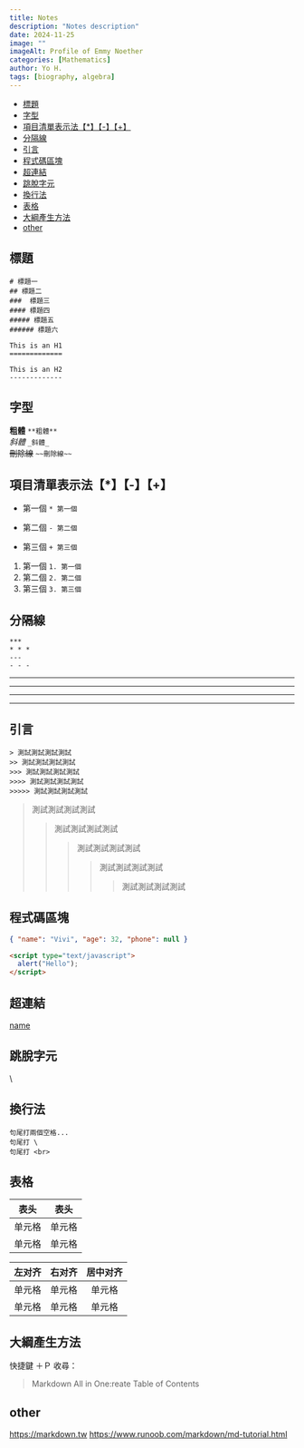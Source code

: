 ```yaml
---
title: Notes
description: "Notes description"
date: 2024-11-25
image: ""
imageAlt: Profile of Emmy Noether
categories: [Mathematics]
author: Yo H.
tags: [biography, algebra]
---
```


- [標題](#標題)
- [字型](#字型)
- [項目清單表示法【\*】【-】【+】](#項目清單表示法-)
- [分隔線](#分隔線)
- [引言](#引言)
- [程式碼區塊](#程式碼區塊)
- [超連結](#超連結)
- [跳脫字元](#跳脫字元)
- [換行法](#換行法)
- [表格](#表格)
- [大綱產生方法](#大綱產生方法)
- [other](#other)

## 標題

```
# 標題一
## 標題二
###  標題三
#### 標題四
##### 標題五
###### 標題六

This is an H1
=============

This is an H2
-------------
```

## 字型

**粗體** `**粗體**`  
_斜體_ `_斜體_`  
~~刪除線~~ `~~刪除線~~`

## 項目清單表示法【\*】【-】【+】

- 第一個 `* 第一個`

* 第二個 `- 第二個`

- 第三個 `+ 第三個`

1. 第一個 `1. 第一個`
2. 第二個 `2. 第二個`
3. 第三個 `3. 第三個`

## 分隔線

```
***
* * *
---
- - -
```

---

---

---

---

## 引言

```
> 測試測試測試測試
>> 測試測試測試測試
>>> 測試測試測試測試
>>>> 測試測試測試測試
>>>>> 測試測試測試測試
```

> 測試測試測試測試
>
> > 測試測試測試測試
> >
> > > 測試測試測試測試
> > >
> > > > 測試測試測試測試
> > > >
> > > > > 測試測試測試測試

## 程式碼區塊

```json
{ "name": "Vivi", "age": 32, "phone": null }
```

```html
<script type="text/javascript">
  alert("Hello");
</script>
```

## 超連結

[name](url)

## 跳脫字元

\

## 換行法

```
句尾打兩個空格...
句尾打 \
句尾打 <br>
```

## 表格

| 表头   | 表头   |
| ------ | ------ |
| 单元格 | 单元格 |
| 单元格 | 单元格 |

| 左对齐 | 右对齐 | 居中对齐 |
| :----- | -----: | :------: |
| 单元格 | 单元格 |  单元格  |
| 单元格 | 单元格 |  单元格  |

## 大綱產生方法

快捷鍵 ＋Ｐ 收尋：

> Markdown All in One:reate Table of Contents

## other

https://markdown.tw
https://www.runoob.com/markdown/md-tutorial.html
